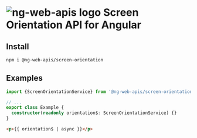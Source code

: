 # ![ng-web-apis logo](https://raw.githubusercontent.com/taiga-family/ng-web-apis/main/libs/screen-orientation/logo.svg) Screen Orientation API for Angular

## Install

```bash
npm i @ng-web-apis/screen-orientation
```

## Examples

```ts
import {ScreenOrientationService} from '@ng-web-apis/screen-orientation';

// ...
export class Example {
  constructor(readonly orientation$: ScreenOrientationService) {}
}
```

```html
<p>{{ orientation$ | async }}</p>
```
